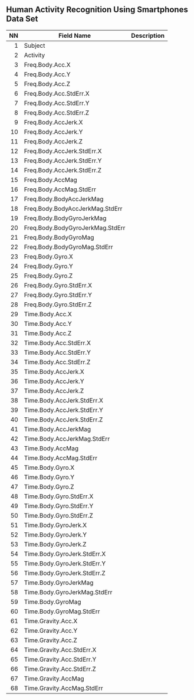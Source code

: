 <h2>Human Activity Recognition Using Smartphones Data Set</h2>

| NN  | Field Name  | Description |
| ---: | ----------- | --------------- |
|  1  | Subject     | |
| 2|Activity||
| 3|Freq.Body.Acc.X||
| 4|Freq.Body.Acc.Y|
| 5|Freq.Body.Acc.Z|
| 6|Freq.Body.Acc.StdErr.X|
| 7|Freq.Body.Acc.StdErr.Y|
| 8|Freq.Body.Acc.StdErr.Z|
| 9|Freq.Body.AccJerk.X|
|10|Freq.Body.AccJerk.Y|
|11|Freq.Body.AccJerk.Z|
|12|Freq.Body.AccJerk.StdErr.X|
|13|Freq.Body.AccJerk.StdErr.Y|
|14|Freq.Body.AccJerk.StdErr.Z|
|15|Freq.Body.AccMag|
|16|Freq.Body.AccMag.StdErr|
|17|Freq.Body.BodyAccJerkMag|
|18|Freq.Body.BodyAccJerkMag.StdErr|
|19|Freq.Body.BodyGyroJerkMag|
|20|Freq.Body.BodyGyroJerkMag.StdErr|
|21|Freq.Body.BodyGyroMag|
|22|Freq.Body.BodyGyroMag.StdErr|
|23|Freq.Body.Gyro.X|
|24|Freq.Body.Gyro.Y|
|25|Freq.Body.Gyro.Z|
|26|Freq.Body.Gyro.StdErr.X|
|27|Freq.Body.Gyro.StdErr.Y|
|28|Freq.Body.Gyro.StdErr.Z|
|29|Time.Body.Acc.X|
|30|Time.Body.Acc.Y|
|31|Time.Body.Acc.Z|
|32|Time.Body.Acc.StdErr.X|
|33|Time.Body.Acc.StdErr.Y|
|34|Time.Body.Acc.StdErr.Z|
|35|Time.Body.AccJerk.X|
|36|Time.Body.AccJerk.Y|
|37|Time.Body.AccJerk.Z|
|38|Time.Body.AccJerk.StdErr.X|
|39|Time.Body.AccJerk.StdErr.Y|
|40|Time.Body.AccJerk.StdErr.Z|
|41|Time.Body.AccJerkMag|
|42|Time.Body.AccJerkMag.StdErr|
|43|Time.Body.AccMag|
|44|Time.Body.AccMag.StdErr|
|45|Time.Body.Gyro.X|
|46|Time.Body.Gyro.Y|
|47|Time.Body.Gyro.Z|
|48|Time.Body.Gyro.StdErr.X|
|49|Time.Body.Gyro.StdErr.Y|
|50|Time.Body.Gyro.StdErr.Z|
|51|Time.Body.GyroJerk.X|
|52|Time.Body.GyroJerk.Y|
|53|Time.Body.GyroJerk.Z|
|54|Time.Body.GyroJerk.StdErr.X|
|55|Time.Body.GyroJerk.StdErr.Y|
|56|Time.Body.GyroJerk.StdErr.Z|
|57|Time.Body.GyroJerkMag|
|58|Time.Body.GyroJerkMag.StdErr|
|59|Time.Body.GyroMag|
|60|Time.Body.GyroMag.StdErr|
|61|Time.Gravity.Acc.X|
|62|Time.Gravity.Acc.Y|
|63|Time.Gravity.Acc.Z|
|64|Time.Gravity.Acc.StdErr.X|
|65|Time.Gravity.Acc.StdErr.Y|
|66|Time.Gravity.Acc.StdErr.Z|
|67|Time.Gravity.AccMag|
|68|Time.Gravity.AccMag.StdErr|

